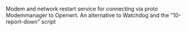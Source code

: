 Modem and network restart service for connecting via proto Modemmanager to Openwrt. An alternative to Watchdog and the "10-report-down" script
